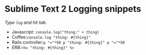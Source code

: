 # Sublime Text 2 Logging snippets

*Type `log` and hit tab.*


- Javascript: `console.log("thing:" + thing)`
- Coffee:`console.log "thing: #{thing}"`
- Rails controller:```
                  p "="*50
                  p "thing: #{thing}"
                  p "="*50
                  ```
- ERB:`<%= "thing: #{thing}" %>`
